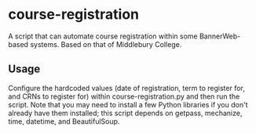 course-registration
===================

A script that can automate course registration within some BannerWeb-based systems.  Based on that of Middlebury College.

Usage
-----

Configure the hardcoded values (date of registration, term to register for, and CRNs to register for) within course-registration.py and then run the script.  Note that you may need to install a few Python libraries if you don't already have them installed; this script depends on getpass, mechanize, time, datetime, and BeautifulSoup.
